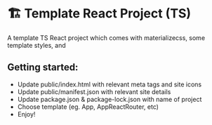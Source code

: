 # :building_construction: Template React Project (TS)

A template TS React project which comes with materializecss, some template styles, and 

## Getting started:

- Update public/index.html with relevant meta tags and site icons
- Update public/manifest.json with relevant site details
- Update package.json & package-lock.json with name of project
- Choose template (eg. App, AppReactRouter, etc)
- Enjoy!
